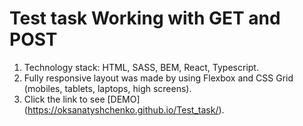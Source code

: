 # Test task Working with GET and POST
1. Technology stack: HTML, SASS, BEM, React, Typescript.
2. Fully responsive layout was made by using Flexbox and CSS Grid (mobiles, tablets, laptops, high screens).
3. Click the link to see [DEMO] (https://oksanatyshchenko.github.io/Test_task/).
